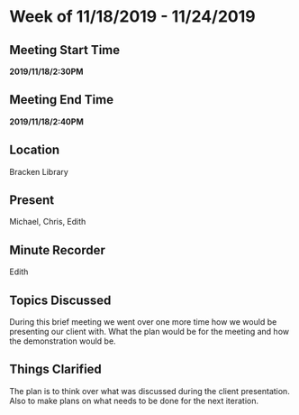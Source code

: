 # Week of 11/18/2019 - 11/24/2019

## Meeting Start Time

**2019/11/18/2:30PM**

## Meeting End Time

**2019/11/18/2:40PM**

## Location

Bracken Library 

## Present

Michael, Chris, Edith 

## Minute Recorder

Edith

## Topics Discussed

During this brief meeting we went over one more time how we would be presenting our client with. What the plan would be for the meeting and how the demonstration would be. 


## Things Clarified

The plan is to think over what was discussed during the client presentation. Also to make plans on what needs to be done for the next iteration.
